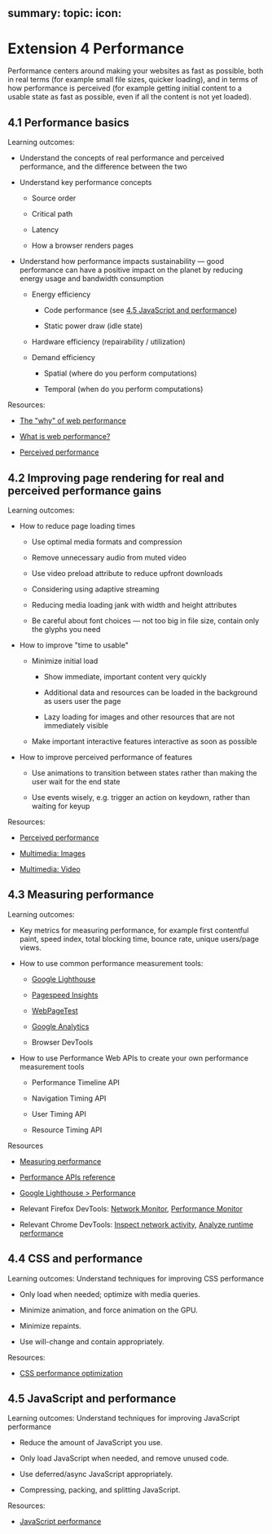 summary:
topic:
icon:
---

# Extension 4 Performance

Performance centers around making your websites as fast as possible, both in real terms (for example small file sizes, quicker loading), and in terms of how performance is perceived (for example getting initial content to a usable state as fast as possible, even if all the content is not yet loaded).

## 4.1 Performance basics

Learning outcomes:

- Understand the concepts of real performance and perceived performance, and the difference between the two

- Understand key performance concepts

  - Source order

  - Critical path

  - Latency

  - How a browser renders pages

- Understand how performance impacts sustainability — good performance can have a positive impact on the planet by reducing energy usage and bandwidth consumption

  - Energy efficiency

    - Code performance (see [4.5 JavaScript and performance](#45-javascript-and-performance))

    - Static power draw (idle state)

  - Hardware efficiency (repairability / utilization)

  - Demand efficiency

    - Spatial (where do you perform computations)

    - Temporal (when do you perform computations)

Resources:

- [The "why" of web performance](https://developer.mozilla.org/docs/Learn/Performance/why_web_performance)

- [What is web performance?](https://developer.mozilla.org/en-US/docs/Learn/Performance/What_is_web_performance)

- [Perceived performance](https://developer.mozilla.org/docs/Learn/Performance/Perceived_performance)

## 4.2 Improving page rendering for real and perceived performance gains

Learning outcomes:

- How to reduce page loading times

  - Use optimal media formats and compression

  - Remove unnecessary audio from muted video

  - Use video preload attribute to reduce upfront downloads

  - Considering using adaptive streaming

  - Reducing media loading jank with width and height attributes

  - Be careful about font choices — not too big in file size, contain only the glyphs you need

- How to improve "time to usable"

  - Minimize initial load

    - Show immediate, important content very quickly

    - Additional data and resources can be loaded in the background as users user the page

    - Lazy loading for images and other resources that are not immediately visible

  - Make important interactive features interactive as soon as possible

- How to improve perceived performance of features

  - Use animations to transition between states rather than making the user wait for the end state

  - Use events wisely, e.g. trigger an action on keydown, rather than waiting for keyup

Resources:

- [Perceived performance](https://developer.mozilla.org/docs/Learn/Performance/Perceived_performance)

- [Multimedia: Images](https://developer.mozilla.org/docs/Learn/Performance/Multimedia)

- [Multimedia: Video](https://developer.mozilla.org/docs/Learn/Performance/video)

## 4.3 Measuring performance

Learning outcomes:

- Key metrics for measuring performance, for example first contentful paint, speed index, total blocking time, bounce rate, unique users/page views.

- How to use common performance measurement tools:

  - [Google Lighthouse](https://developer.chrome.com/docs/lighthouse)

  - [Pagespeed Insights](https://pagespeed.web.dev/)

  - [WebPageTest](https://webpagetest.org/)

  - [Google Analytics](https://analytics.google.com/)

  - Browser DevTools

- How to use Performance Web APIs to create your own performance measurement tools

  - Performance Timeline API

  - Navigation Timing API

  - User Timing API

  - Resource Timing API

Resources

- [Measuring performance](https://developer.mozilla.org/docs/Learn/Performance/Measuring_performance)

- [Performance APIs reference](https://developer.mozilla.org/docs/Web/API/Performance_API)

- [Google Lighthouse > Performance](https://developer.chrome.com/docs/lighthouse/performance/)

- Relevant Firefox DevTools: [Network Monitor](https://firefox-source-docs.mozilla.org/devtools-user/network_monitor/index.html), [Performance Monitor](https://firefox-source-docs.mozilla.org/devtools-user/performance/index.html)

- Relevant Chrome DevTools: [Inspect network activity](https://developer.chrome.com/docs/devtools/network/), [Analyze runtime performance](https://developer.chrome.com/docs/devtools/performance/)

## 4.4 CSS and performance

Learning outcomes: Understand techniques for improving CSS performance

- Only load when needed; optimize with media queries.

- Minimize animation, and force animation on the GPU.

- Minimize repaints.

- Use will-change and contain appropriately.

Resources:

- [CSS performance optimization](https://developer.mozilla.org/docs/Learn/Performance/CSS)

## 4.5 JavaScript and performance

Learning outcomes: Understand techniques for improving JavaScript performance

- Reduce the amount of JavaScript you use.

- Only load JavaScript when needed, and remove unused code.

- Use deferred/async JavaScript appropriately.

- Compressing, packing, and splitting JavaScript.

Resources:

- [JavaScript performance](https://developer.mozilla.org/docs/Learn/Performance/JavaScript)
